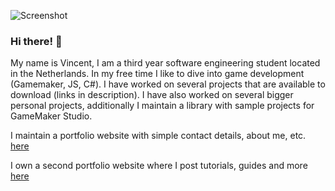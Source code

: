 ![Screenshot](https://user-images.githubusercontent.com/38536470/116479797-87a5c380-a880-11eb-885d-aec73d3a5578.png)
### Hi there! 👋 
My name is Vincent, I am a third year software engineering student located in the Netherlands. In my free time I like to dive into game development (Gamemaker, JS, C#). I have worked on several projects that are available to download (links in description). I have also worked on several bigger personal projects, additionally I maintain a library with sample projects for GameMaker Studio.



I maintain a portfolio website with simple contact details, about me, etc. [here](https://www.vincenthendriks.com "Vincent's portfolio")

I own a second portfolio website where I post tutorials, guides and more [here](https://www.hendracle.nl "blog/guides/tutorials")
<!--
**Emperor2000/Emperor2000** is a ✨ _special_ ✨ repository because its `README.md` (this file) appears on your GitHub profile.-->
